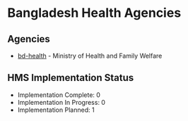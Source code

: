 # Bangladesh Health Agencies

## Agencies

- [bd-health](bd-health/index.md) - Ministry of Health and Family Welfare

## HMS Implementation Status

- Implementation Complete: 0
- Implementation In Progress: 0
- Implementation Planned: 1
